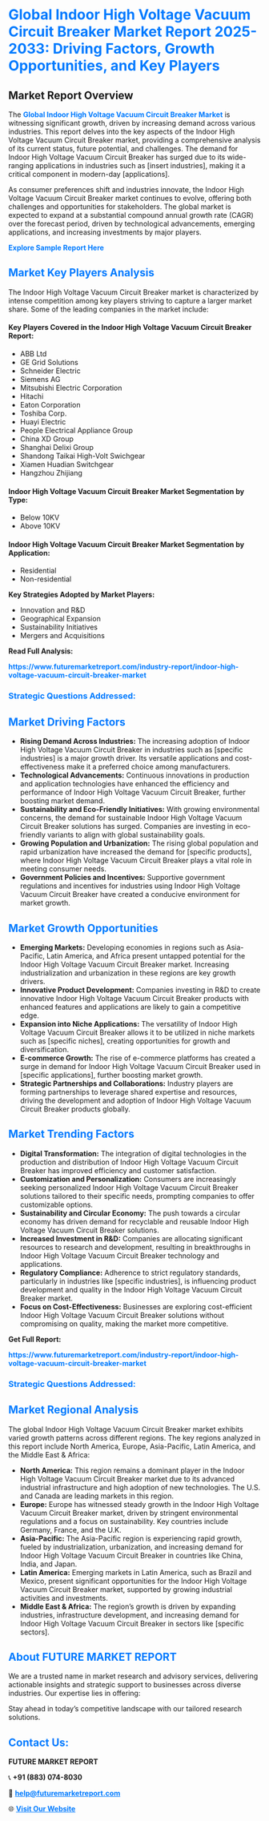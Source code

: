 <h1 style="color: #007BFF;">Global Indoor High Voltage Vacuum Circuit Breaker Market Report 2025-2033: Driving Factors, Growth Opportunities, and Key Players</h1>

<section id="overview">
<h2>Market Report Overview</h2>
<p>The <a href="https://www.futuremarketreport.com/industry-report/indoor-high-voltage-vacuum-circuit-breaker-market" style="color: #007BFF; text-decoration: none;"><strong>Global Indoor High Voltage Vacuum Circuit Breaker Market</strong></a> is witnessing significant growth, driven by increasing demand across various industries. This report delves into the key aspects of the Indoor High Voltage Vacuum Circuit Breaker market, providing a comprehensive analysis of its current status, future potential, and challenges. The demand for Indoor High Voltage Vacuum Circuit Breaker has surged due to its wide-ranging applications in industries such as [insert industries], making it a critical component in modern-day [applications].</p>
<p>As consumer preferences shift and industries innovate, the Indoor High Voltage Vacuum Circuit Breaker market continues to evolve, offering both challenges and opportunities for stakeholders. The global market is expected to expand at a substantial compound annual growth rate (CAGR) over the forecast period, driven by technological advancements, emerging applications, and increasing investments by major players.</p>
</section>

<section id="overview">
<p><a href="https://www.futuremarketreport.com/request-sample/reportId=60181" style="color: #007BFF; text-decoration: none;"><strong>Explore Sample Report Here</strong></a></p>
</section>

<section id="key-players">
<h2 style="color: #007BFF;">Market Key Players Analysis</h2>
<p>The Indoor High Voltage Vacuum Circuit Breaker market is characterized by intense competition among key players striving to capture a larger market share. Some of the leading companies in the market include:</p>
<h4>Key Players Covered in the Indoor High Voltage Vacuum Circuit Breaker Report:</h4>
<ul><li>ABB Ltd</li><li>GE Grid Solutions</li><li>Schneider Electric</li><li>Siemens AG</li><li>Mitsubishi Electric Corporation</li><li>Hitachi</li><li>Eaton Corporation</li><li>Toshiba Corp.</li><li>Huayi Electric</li><li>People Electrical Appliance Group</li><li>China XD Group</li><li>Shanghai Delixi Group</li><li>Shandong Taikai High-Volt Swichgear</li><li>Xiamen Huadian Switchgear</li><li>Hangzhou Zhijiang</li></ul>
<h4>Indoor High Voltage Vacuum Circuit Breaker Market Segmentation by Type:</h4>
<ul><li>Below 10KV</li><li>Above 10KV</li></ul>

<h4>Indoor High Voltage Vacuum Circuit Breaker Market Segmentation by Application:</h4>
<ul><li>Residential</li><li>Non-residential</li></ul>
<p><strong>Key Strategies Adopted by Market Players:</strong></p>
<ul>
<li>Innovation and R&D</li>
<li>Geographical Expansion</li>
<li>Sustainability Initiatives</li>
<li>Mergers and Acquisitions</li>
</ul>
</section>

<section>
<p><strong>Read Full Analysis: </strong></p><a href="https://www.futuremarketreport.com/industry-report/indoor-high-voltage-vacuum-circuit-breaker-market" style="color: #007BFF; text-decoration: none;"><strong>https://www.futuremarketreport.com/industry-report/indoor-high-voltage-vacuum-circuit-breaker-market</strong></a>
<h3 style="color: #007BFF;">Strategic Questions Addressed:</h3>
</section>

<section id="driving-factors">
<h2 style="color: #007BFF;">Market Driving Factors</h2>
<ul>
<li><strong>Rising Demand Across Industries:</strong> The increasing adoption of Indoor High Voltage Vacuum Circuit Breaker in industries such as [specific industries] is a major growth driver. Its versatile applications and cost-effectiveness make it a preferred choice among manufacturers.</li>
<li><strong>Technological Advancements:</strong> Continuous innovations in production and application technologies have enhanced the efficiency and performance of Indoor High Voltage Vacuum Circuit Breaker, further boosting market demand.</li>
<li><strong>Sustainability and Eco-Friendly Initiatives:</strong> With growing environmental concerns, the demand for sustainable Indoor High Voltage Vacuum Circuit Breaker solutions has surged. Companies are investing in eco-friendly variants to align with global sustainability goals.</li>
<li><strong>Growing Population and Urbanization:</strong> The rising global population and rapid urbanization have increased the demand for [specific products], where Indoor High Voltage Vacuum Circuit Breaker plays a vital role in meeting consumer needs.</li>
<li><strong>Government Policies and Incentives:</strong> Supportive government regulations and incentives for industries using Indoor High Voltage Vacuum Circuit Breaker have created a conducive environment for market growth.</li>
</ul>
</section>

<section id="growth-opportunities">
<h2 style="color: #007BFF;">Market Growth Opportunities</h2>
<ul>
<li><strong>Emerging Markets:</strong> Developing economies in regions such as Asia-Pacific, Latin America, and Africa present untapped potential for the Indoor High Voltage Vacuum Circuit Breaker market. Increasing industrialization and urbanization in these regions are key growth drivers.</li>
<li><strong>Innovative Product Development:</strong> Companies investing in R&D to create innovative Indoor High Voltage Vacuum Circuit Breaker products with enhanced features and applications are likely to gain a competitive edge.</li>
<li><strong>Expansion into Niche Applications:</strong> The versatility of Indoor High Voltage Vacuum Circuit Breaker allows it to be utilized in niche markets such as [specific niches], creating opportunities for growth and diversification.</li>
<li><strong>E-commerce Growth:</strong> The rise of e-commerce platforms has created a surge in demand for Indoor High Voltage Vacuum Circuit Breaker used in [specific applications], further boosting market growth.</li>
<li><strong>Strategic Partnerships and Collaborations:</strong> Industry players are forming partnerships to leverage shared expertise and resources, driving the development and adoption of Indoor High Voltage Vacuum Circuit Breaker products globally.</li>
</ul>
</section>

<section id="trending-factors">
<h2 style="color: #007BFF;">Market Trending Factors</h2>
<ul>
<li><strong>Digital Transformation:</strong> The integration of digital technologies in the production and distribution of Indoor High Voltage Vacuum Circuit Breaker has improved efficiency and customer satisfaction.</li>
<li><strong>Customization and Personalization:</strong> Consumers are increasingly seeking personalized Indoor High Voltage Vacuum Circuit Breaker solutions tailored to their specific needs, prompting companies to offer customizable options.</li>
<li><strong>Sustainability and Circular Economy:</strong> The push towards a circular economy has driven demand for recyclable and reusable Indoor High Voltage Vacuum Circuit Breaker solutions.</li>
<li><strong>Increased Investment in R&D:</strong> Companies are allocating significant resources to research and development, resulting in breakthroughs in Indoor High Voltage Vacuum Circuit Breaker technology and applications.</li>
<li><strong>Regulatory Compliance:</strong> Adherence to strict regulatory standards, particularly in industries like [specific industries], is influencing product development and quality in the Indoor High Voltage Vacuum Circuit Breaker market.</li>
<li><strong>Focus on Cost-Effectiveness:</strong> Businesses are exploring cost-efficient Indoor High Voltage Vacuum Circuit Breaker solutions without compromising on quality, making the market more competitive.</li>
</ul>
</section>

<section>
<p><strong>Get Full Report: </strong></p><a href="https://www.futuremarketreport.com/industry-report/indoor-high-voltage-vacuum-circuit-breaker-market" style="color: #007BFF; text-decoration: none;"><strong>https://www.futuremarketreport.com/industry-report/indoor-high-voltage-vacuum-circuit-breaker-market</strong></a>
<h3 style="color: #007BFF;">Strategic Questions Addressed:</h3>
</section>


<section id="regional-analysis">
<h2 style="color: #007BFF;">Market Regional Analysis</h2>
<p>The global Indoor High Voltage Vacuum Circuit Breaker market exhibits varied growth patterns across different regions. The key regions analyzed in this report include North America, Europe, Asia-Pacific, Latin America, and the Middle East & Africa:</p>
<ul>
<li><strong>North America:</strong> This region remains a dominant player in the Indoor High Voltage Vacuum Circuit Breaker market due to its advanced industrial infrastructure and high adoption of new technologies. The U.S. and Canada are leading markets in this region.</li>
<li><strong>Europe:</strong> Europe has witnessed steady growth in the Indoor High Voltage Vacuum Circuit Breaker market, driven by stringent environmental regulations and a focus on sustainability. Key countries include Germany, France, and the U.K.</li>
<li><strong>Asia-Pacific:</strong> The Asia-Pacific region is experiencing rapid growth, fueled by industrialization, urbanization, and increasing demand for Indoor High Voltage Vacuum Circuit Breaker in countries like China, India, and Japan.</li>
<li><strong>Latin America:</strong> Emerging markets in Latin America, such as Brazil and Mexico, present significant opportunities for the Indoor High Voltage Vacuum Circuit Breaker market, supported by growing industrial activities and investments.</li>
<li><strong>Middle East & Africa:</strong> The region’s growth is driven by expanding industries, infrastructure development, and increasing demand for Indoor High Voltage Vacuum Circuit Breaker in sectors like [specific sectors].</li>
</ul>
</section>

<footer>
<h2 style="color: #007BFF;">About FUTURE MARKET REPORT</h2>
<p>We are a trusted name in market research and advisory services, delivering actionable insights and strategic support to businesses across diverse industries. Our expertise lies in offering:</p>

<p>Stay ahead in today’s competitive landscape with our tailored research solutions.</p>

<h2 style="color: #007BFF;">Contact Us:</h2>
<p><strong>FUTURE MARKET REPORT</strong></p>
<p>📞 <strong>+91 (883) 074-8030</strong></p>
<p>📧 <strong><a href="mailto:help@futuremarketreport.com" style="color: #007BFF;">help@futuremarketreport.com</a></strong></p>
<p>🌐 <strong><a href="https://www.futuremarketreport.com/" style="color: #007BFF;">Visit Our Website</a></strong></p>
</footer>